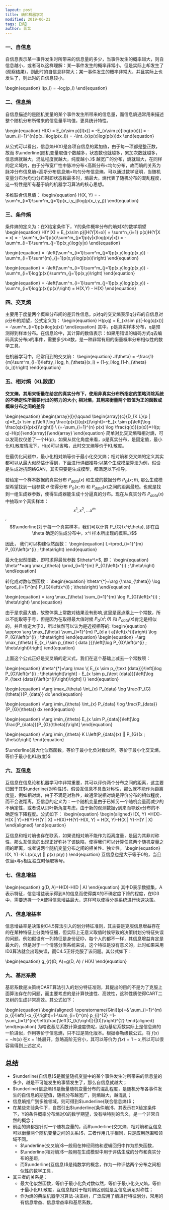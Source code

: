 ```yaml
---
layout: post
title: 熵和机器学习
modified: 2019-06-21
tags: [熵]
author: 晋戈
---
```

### 一、自信息
自信息表示某一事件发生时所带来的信息量的多少，当事件发生的概率越大，则自信息越小，或者可以这样理解：某一事件发生的概率非常小，但是实际上却发生了(观察结果)，则此时的自信息非常大；某一事件发生的概率非常大，并且实际上也发生了，则此时的自信息较小。

\begin{equation}
I(p_i) = -log(p_i)
\end{equation}

### 二、信息熵
自信息描述的是随机变量的某个事件发生所带来的信息量，而信息熵通常用来描述整个随机分布所带来的信息量平均值，更具统计特性。

\begin{equation}
H(X) = E_{x\sim p}[I(x)] = -E_{x\sim p}[log(p(x))] 
= -\sum_{i=1}^{n}p(x_i)log(p(x_i))
= -\int_{x}p(x)log(p(x))dx
\end{equation}

从公式可以看出，信息熵H(X)是各项自信息的累加值，由于每一项都是整正数，故而 $\underline{随机变量取值个数越多，状态数也就越多，累加次数就越多，信息熵就越大，混乱程度就越大，纯度越小.}$ 越宽广的分布，熵就越大，在同样的定义域内，由于分布宽广性中脉冲分布<高斯分布<均匀分布，故而熵的关系为脉冲分布信息熵<高斯分布信息熵<均匀分布信息熵。可以通过数学证明，当随机变量分布为均匀分布时即状态数最多时，熵最大。熵代表了随机分布的混乱程度，这一特性是所有基于熵的机器学习算法的核心思想。

多维联合信息熵：
\begin{equation}
H(X, Y) = -\sum^n_{i=1}\sum^m_{j=1}p(x_i,y_j)log(p(x_i,y_j))
\end{equation}

### 三、条件熵
条件熵的定义为：在X给定条件下，Y的条件概率分布的熵对X的数学期望
\begin{equation}
H(Y|X)  = E_{x\sim p}[H(Y|X=x)] = \sum^n_{i=1} p(x)H(Y|X = x) 
 = - \sum^n_{i=1}p(x)\sum^m_{j=1}p(y|x)log(p(y|x)) 
 = -\sum^n_{i=1}\sum^m_{j=1}p(x,y)log(y|x) 
\end{equation}

\begin{equation}
= -\left(\sum^n_{i=1}\sum^m_{j=1}p(x,y)log(p(x,y)) - \sum^n_{i=1}\sum^{m}_{j=1}p(x,y)log(p(x))\right)
\end{equation}

\begin{equation}
= -\left(\sum^n_{i=1}\sum^m_{j=1}p(x,y)log(p(x,y)) - \sum^n_{i=1}log(p(x))\sum^m_{j=1}p(x,y)\right)
\end{equation}

\begin{equation}
= -\left(\sum^n_{i=1}\sum^m_{j=1}p(x,y)log(p(x,y)) - \sum^n_{i=1}log(p(x))p(x)\right)
= H(X,Y) - H(X)
\end{equation}

### 四、交叉熵
主要用于度量两个概率分布间的差异性信息。p对q的交叉熵表示q分布的自信息对p分布的期望，公式定义为：
\begin{equation}
H(p;q) = E_{x\sim p}[-log(q(x))] = -\sum^n_{i=1}p(x)log(q(x))
\end{equation}
其中。p是真实样本分布，q是预测得到样本分布。在信息论中，其计算的数值表示：如果用错误的编码方式q去编码真实分布p的事件，需要多少bit数，是一种非常有用的衡量概率分布相似性的数学工具。

在机器学习中，经常用到的交叉熵：
\begin{equation}
J(\theta) = -\frac{1}{m}\sum^m_{i=1}\left(y_i log\, h_{\theta}(x_i) + (1-y_i)log\,(1-h_{\theta}(x_i))\right)
\end{equation}

### 五、相对熵（KL散度）
$\textbf{交叉熵，其用来衡量在给定的真实分布下，使用非真实分布所指定的策略消除系统的不确定性所需要付出的努力的大小;}$ 
$\textbf{相对熵，其用来衡量两个取值为正的函数或概率分布之间的差异}$

\begin{equation}
\begin{array}{l}{\qquad \begin{array}{c}{D_{K L}(p \| q)=E_{x \sim p}\left[\log \frac{p(x)}{q(x)}\right]=-E_{x \sim p}\left[\log \frac{q(x)}{p(x)}\right]} \\ 
{=-\sum_{i=1}^{n} p(x) \log \frac{q(x)}{p(x)}=H(p; q)-H(p)}\end{array}}\end{array}
\end{equation}
简单对比交叉熵和相对熵，可以发现仅仅差了一个H(p)，如果从优化角度来看，p是真实分布，是固定值，最小化KL散度情况下，H(p)可以省略，此时交叉熵等价于KL散度。

在最优化问题中，最小化相对熵等价于最小化交叉熵；相对熵和交叉熵的定义其实都可以从最大似然估计得到，下面进行详细推导:以某个生成模型算法为例，假设是生成对抗网络GAN，其实只要是生成模型，都满足以下推导。

若给定一个样本数据的真实分布 $P_{data}(x)$ 和生成的数据分布 $P_{G}(x;\theta)$, 那么生成模型希望找到一组参数 $\theta$ 使得分布 $P_{G}(x;\theta)$ 和 $P_{data}(x)$之间的距离最短。也就是找到一组生成器参数，使得生成器能生成十分逼真的分布。现在从真实分布 $P_{data}(x)$ 中抽取m个真实样本： $$x^{1}, x^{2}, \ldots x^{m}$$, $$\underline{对于每一个真实样本，我们可以计算 P_{G}(x^i;\theta), 即在由 \theta 确定的生成分布中，x^i 样本所出现的概率。}$$

因此， 我们可以构建似然函数：
\begin{equation}
L=\prod_{i=1}^{m} P_{G}\left(x^{i} ; \theta\right)
\end{equation}

最大化似然函数，即可求得最优参数 $\theta^\*$, 即：
\begin{equation}
\theta^\*=arg \max_{\theta} \prod_{i=1}^{m} P_{G}\left(x^{i} ; \theta\right)
\end{equation}

转化成对数似然函数：
\begin{equation}
\theta^{\*}=\arg {\max_{\theta}} \log \prod_{i=1}^{m} P_{G}\left(x^{i} ; \theta\right)
\end{equation}

\begin{equation}
= \arg \max_{\theta} \sum_{i=1}^{m} \log P_{G}\left(x^{i} ; \theta\right)
\end{equation}

由于是求最大值，故整体乘上常数对结果没有影响,这里是逐点乘上一个常数，所以不能取等于号，但是因为在取得最大值时候 $P_{G}\left(x^{i} ; \theta\right)$ 和 $P_{data}\left(x\right)$肯定是相似的，并且肯定大于0，所以依然可以认为是近视相等的:
\begin{equation}
\approx \arg \max_{\theta} \sum_{i=1}^{m} P_{d a t a}\left(x^{i}\right) \log P_{G}\left(x^{i} ; \theta\right)
\end{equation}
\begin{equation}
=\arg \max_{\theta} E_{x_i \sim p_{\text { data }}}\left[\log P_{G}\left(x^{i} ; \theta\right)\right]
\end{equation}

上面这个公式正好是交叉熵的定义式，我们在这个基础上减去一个常数项：

\begin{equation}
\theta^{\*}=\arg \max \\{ E_{x \sim p_{\text {data}}}\left[\log P_{G}\left(x^{i} ; \theta\right)\right] - E_{x \sim p_{\text {data}}}\left[\log P_{\text {data}}\left(x^{i}\right)\right] \\}
\end{equation}

\begin{equation}
=\arg \max_{\theta} \int_{x} P_{data} \log \frac{P_{G}(\theta)}{P_{data}} dx
\end{equation}

\begin{equation}
=\arg \min_{\theta} \int_{x} P_{data} \log \frac{P_{data}}{P_{G}(\theta)} dx
\end{equation}

\begin{equation}
=\arg \min_{\theta} E_{x \sim P_{data}}\left[\log \frac{P_{data}}{P_{G}(\theta)}\right]
\end{equation}

\begin{equation}
=\arg \min_{\theta} K L\left(P_{data}(x) \|\| P_{G}(x ; \theta)\right)
\end{equation}

$\underline{最大化似然函数，等价于最小化负对数似然，等价于最小化交叉熵，等价于最小化KL散度}$

### 六、互信息
互信息在信息论和机器学习中非常重要，其可以评价两个分布之间的距离，这主要归因于其$\underline{对称性}$，假设互信息不具备对称性，那么就不能作为距离度量，例如相对熵，由于不满足对称性，故通常说相对熵是评价分布的相似程度，而不会说距离。互信息的定义为：一个随机变量由于已知另一个随机变量而减少的不确定性，或者说从贝叶斯角度考虑，由于新的观测数据y到来而导致x分布的不确定性下降程度。公式如下：
\begin{equation}
\begin{aligned} I(X, Y) =H(X)-H(X | Y)=H(Y)-H(Y | X) =H(X)+H(Y)-H(X, Y) = H(X, Y)-H(X | Y)-H(Y | X) \end{aligned}
\end{equation}

互信息和相对熵也存在联系，如果说相对熵不能作为距离度量，是因为其非对称性，那么互信息的出现正好弥补了该缺陷，使得我们可以计算任意两个随机变量之间的距离，或者说两个随机变量分布之间的相关性、独立性。
\begin{equation}
I(X, Y)=K L(p(x,y) \|\| p(x) p(y) )
\end{equation}
互信息也是大于等于0的，当且仅当x与y相互独立时候取等号。

### 七、信息增益
\begin{equation}
g(D, A)=H(D)-H(D | A)
\end{equation}
其中D表示数据集，A表示特征，信息增益表示得到A的信息而使得类X的不确定度下降的程度，在ID3中，需要选择一个A使得信息增益最大，这样可以使得分类系统进行快速决策。

### 八、信息增益率
信息增益率是决策树C4.5算法引入的划分特征准则，其主要是克服信息增益存在的在某种特征上分类特征细，但实际上无意义取值时候导致的决策树划分特征失误的问题。例如假设有一列特征是身份证ID，每个人的都不一样，其信息增益肯定是最大的，但是对于一个情感分类系统来说，这个特征是没有意义的，此时如果采用ID3算法就会出现失误，而C4.5正好克服了该问题。其公式如下：

\begin{equation}
g_{r}(D, A)=g(D, A) / H(A)
\end{equation}

### 九、基尼系数
基尼系数是决策树CART算法引入的划分特征准则，其提出的目的不是为了克服上面算法存在的问题，而主要考虑的是计算快速性、高效性，这种性质使得CART二叉树的生成非常高效。其公式如下：

\begin{equation}
\begin{aligned} \operatorname{Gini}(p)=& \sum_{i=1}^{m} p_{i}\left(1-p_{i}\right)=1-\sum_{i=1}^{m} p_{i}^{2} =1-\sum_{i=1}^{m}\left(\frac{\left|C_{k}\right|}{|D|}\right)^{2} \end{aligned}
\end{equation}
为啥说基尼系数计算速度快呢，因为基尼系数实际上是信息熵的一阶进似，作用等价于信息熵，只不过是简化版本。根据泰勒级数公式，将 $f(x)=-ln(x)$  在$x=1$处展开，忽略高阶无穷小，其可以等价为 $f(x)=1-x$,所以可以很容易得到上述定义。

## 总结
- $\underline{自信息}$是衡量随机变量中的某个事件发生时所带来的信息量的多少，越是不可能发生的事情发生了，那么自信息就越大；
- $\underline{信息熵}$是衡量随机变量分布的混乱程度，是随机分布各事件发生的自信息的期望值，随机分布越宽广，则熵越大，越混乱；
- 信息熵推广到多维领域，则可得到$\underline{联合信息熵}$；
- 在某些先验条件下，自然引出$\underline{条件熵}$，其表示在X给定条件下，Y的条件概率分布熵对X的数学期望，没有啥特别的含义，是一个非常自然的概念；
- 前面的熵都是针对一个随机变量的，而$\underline{交叉熵、相对熵和互信息可以衡量两个随机变量之间的关系}$，三者作用几乎相同，只是应用范围和领域不同。
    - $\underline{交叉熵}$一般用在神经网络和逻辑回归中作为损失函数，
    - $\underline{相对熵}$一般用在生成模型中用于评估生成的分布和真实分布的差距，
    - 而$\underline{互信息}$是纯数学的概念，作为一种评估两个分布之间相似性的数学工具，
- 其三者的关系是：
    - 最大化似然函数，等价于最小化负对数似然，等价于最小化交叉熵，等价于最小化KL散度，互信息相对于相对熵区别就是互信息满足对称性；
    - 作为熵的典型机器学习算法-决策树，广泛应用了熵进行特征划分，常用的有信息增益、信息增益率和基尼系数。



